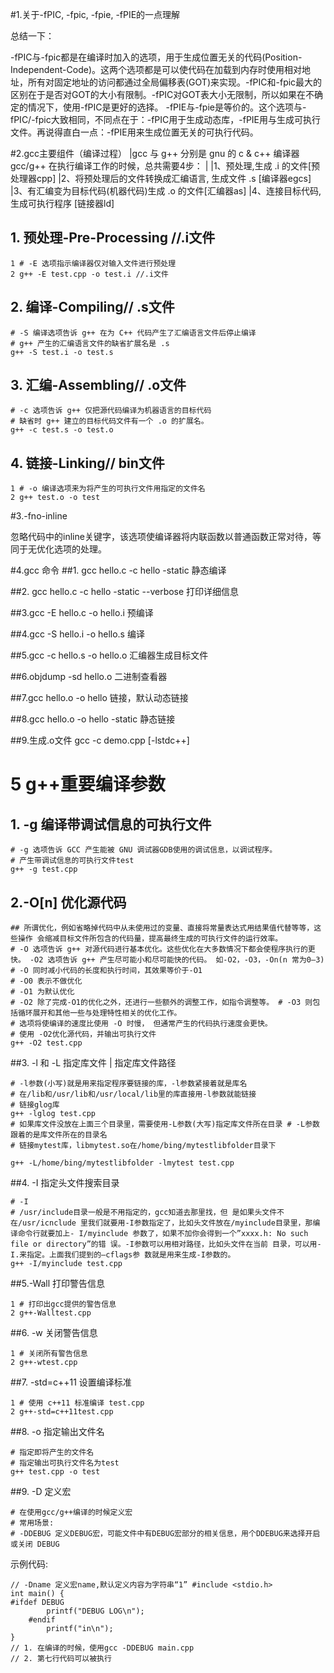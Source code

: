 #1.关于-fPIC, -fpic, -fpie, -fPIE的一点理解

总结一下：

-fPIC与-fpic都是在编译时加入的选项，用于生成位置无关的代码(Position-Independent-Code)。这两个选项都是可以使代码在加载到内存时使用相对地址，所有对固定地址的访问都通过全局偏移表(GOT)来实现。-fPIC和-fpic最大的区别在于是否对GOT的大小有限制。-fPIC对GOT表大小无限制，所以如果在不确定的情况下，使用-fPIC是更好的选择。
-fPIE与-fpie是等价的。这个选项与-fPIC/-fpic大致相同，不同点在于：-fPIC用于生成动态库，-fPIE用与生成可执行文件。再说得直白一点：-fPIE用来生成位置无关的可执行代码。

#2.gcc主要组件（编译过程）
	|gcc 与 g++ 分别是 gnu 的 c & c++ 编译器 gcc/g++ 在执行编译工作的时候，总共需要4步：
	|
	|1、预处理,生成 .i 的文件[预处理器cpp]
	|2、将预处理后的文件转换成汇编语言, 生成文件 .s [编译器egcs]
	|3、有汇编变为目标代码(机器代码)生成 .o 的文件[汇编器as]
	|4、连接目标代码, 生成可执行程序 [链接器ld]

## 1. 预处理-Pre-Processing //.i文件
```
1 # -E 选项指示编译器仅对输入文件进行预处理
2 g++ -E test.cpp -o test.i //.i文件
```
## 2. 编译-Compiling// .s文件
```
# -S 编译选项告诉 g++ 在为 C++ 代码产生了汇编语言文件后停止编译 
# g++ 产生的汇编语言文件的缺省扩展名是 .s
g++ -S test.i -o test.s
```

## 3. 汇编-Assembling// .o文件

```
# -c 选项告诉 g++ 仅把源代码编译为机器语言的目标代码 
# 缺省时 g++ 建立的目标代码文件有一个 .o 的扩展名。 
g++ -c test.s -o test.o
```

## 4. 链接-Linking// bin文件```1 # -o 编译选项来为将产生的可执行文件用指定的文件名 
2 g++ test.o -o test
```
#3.-fno-inline

忽略代码中的inline关键字，该选项使编译器将内联函数以普通函数正常对待，等同于无优化选项的处理。

#4.gcc 命令
##1. gcc hello.c -c hello -static
静态编译

##2. gcc hello.c -c hello -static --verbose
打印详细信息

##3.gcc -E hello.c -o hello.i
预编译

##4.gcc -S hello.i -o hello.s
编译

##5.gcc -c hello.s -o hello.o
汇编器生成目标文件

##6.objdump -sd hello.o
二进制查看器

##7.gcc hello.o -o hello
链接，默认动态链接

##8.gcc hello.o -o hello -static
静态链接

##9.生成.o文件
gcc -c demo.cpp [-lstdc++]

# 5 g++重要编译参数
## 1. -g 编译带调试信息的可执行文件

```
# -g 选项告诉 GCC 产生能被 GNU 调试器GDB使用的调试信息，以调试程序。
# 产生带调试信息的可执行文件test 
g++ -g test.cpp
```
## 2.-O[n] 优化源代码

```
## 所谓优化，例如省略掉代码中从未使用过的变量、直接将常量表达式用结果值代替等等，这些操作 会缩减目标文件所包含的代码量，提高最终生成的可执行文件的运行效率。
# -O 选项告诉 g++ 对源代码进行基本优化。这些优化在大多数情况下都会使程序执行的更快。 -O2 选项告诉 g++ 产生尽可能小和尽可能快的代码。 如-O2，-O3，-On(n 常为0–3)
# -O 同时减小代码的长度和执行时间，其效果等价于-O1
# -O0 表示不做优化
# -O1 为默认优化
# -O2 除了完成-O1的优化之外，还进行一些额外的调整工作，如指令调整等。 # -O3 则包括循环展开和其他一些与处理特性相关的优化工作。
# 选项将使编译的速度比使用 -O 时慢， 但通常产生的代码执行速度会更快。
# 使用 -O2优化源代码，并输出可执行文件 
g++ -O2 test.cpp
```

##3. -l 和 -L 指定库文件 | 指定库文件路径
```
# -l参数(小写)就是用来指定程序要链接的库，-l参数紧接着就是库名
# 在/lib和/usr/lib和/usr/local/lib里的库直接用-l参数就能链接
# 链接glog库
g++ -lglog test.cpp
# 如果库文件没放在上面三个目录里，需要使用-L参数(大写)指定库文件所在目录 # -L参数跟着的是库文件所在的目录名
# 链接mytest库，libmytest.so在/home/bing/mytestlibfolder目录下 

g++ -L/home/bing/mytestlibfolder -lmytest test.cpp
```

##4. -I 指定头文件搜索目录
```
# -I
# /usr/include目录一般是不用指定的，gcc知道去那里找，但 是如果头文件不在/usr/icnclude 里我们就要用-I参数指定了，比如头文件放在/myinclude目录里，那编译命令行就要加上- I/myinclude 参数了，如果不加你会得到一个”xxxx.h: No such file or directory”的错 误。-I参数可以用相对路径，比如头文件在当前 目录，可以用-I.来指定。上面我们提到的–cflags参 数就是用来生成-I参数的。
g++ -I/myinclude test.cpp
```

##5.-Wall 打印警告信息

```
1 # 打印出gcc提供的警告信息 
2 g++-Walltest.cpp
```

##6. -w 关闭警告信息

```
1 # 关闭所有警告信息 
2 g++-wtest.cpp
```

##7. -std=c++11 设置编译标准
```
1 # 使用 c++11 标准编译 test.cpp 
2 g++-std=c++11test.cpp
```

##8. -o 指定输出文件名
```
# 指定即将产生的文件名
# 指定输出可执行文件名为test 
g++ test.cpp -o test
```

##9. -D 定义宏
```
# 在使用gcc/g++编译的时候定义宏
# 常用场景:
# -DDEBUG 定义DEBUG宏，可能文件中有DEBUG宏部分的相关信息，用个DDEBUG来选择开启或关闭 DEBUG
```

示例代码:

```
// -Dname 定义宏name,默认定义内容为字符串“1” #include <stdio.h>
int main() {
#ifdef DEBUG
        printf("DEBUG LOG\n");
    #endif
        printf("in\n");
}
// 1. 在编译的时候，使用gcc -DDEBUG main.cpp 
// 2. 第七行代码可以被执行
```